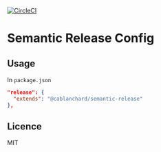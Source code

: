 [![CircleCI](https://circleci.com/gh/cblanc/semantic-release.svg?style=svg)](https://circleci.com/gh/cblanc/semantic-release)

# Semantic Release Config

## Usage

In `package.json`

```json
"release": {
  "extends": "@cablanchard/semantic-release"
},
```

## Licence

MIT
